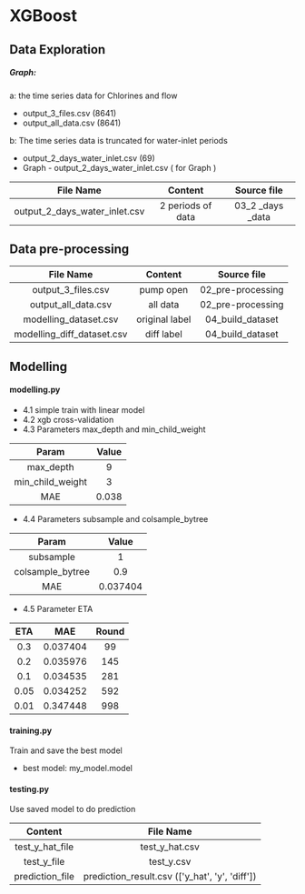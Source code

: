 # XGBoost
## Data Exploration
##### Graph:
a: the time series data for Chlorines and flow
* output_3_files.csv (8641)
* output_all_data.csv (8641)

b: The time series data is truncated for water-inlet periods 
- output_2_days_water_inlet.csv (69)
 - Graph - output_2_days_water_inlet.csv ( for Graph )

 File Name | Content | Source file
:---: | :---: | :---:
output_2_days_water_inlet.csv | 2 periods of data | 03_2 _days _data

## Data pre-processing

File Name | Content | Source file
:---: | :---: | :---:
output_3_files.csv | pump open | 02_pre-processing
output_all_data.csv | all data | 02_pre-processing
modelling_dataset.csv | original label | 04_build_dataset
modelling_diff_dataset.csv | diff label | 04_build_dataset
## Modelling
#### modelling.py
- 4.1 simple train with linear model
- 4.2 xgb cross-validation
- 4.3 Parameters max_depth and min_child_weight

Param | Value 
:---: | :---: |
max_depth | 9
min_child_weight | 3
MAE | 0.038

- 4.4 Parameters subsample and colsample_bytree

Param | Value 
:---: | :---: |
subsample | 1
colsample_bytree | 0.9
MAE | 0.037404


- 4.5 Parameter ETA

 ETA | MAE | Round
:---: | :---: | :---:
 0.3 | 0.037404 | 99
 0.2 | 0.035976 | 145
 0.1 | 0.034535 | 281
 0.05 | 0.034252 | 592
 0.01 | 0.347448 | 998


#### training.py
Train and save the best model
- best model: my_model.model
#### testing.py
Use saved model to do prediction

Content | File Name
:---: | :---: 
test_y_hat_file | test_y_hat.csv
test_y_file | test_y.csv
prediction_file | prediction_result.csv (['y_hat', 'y', 'diff'])


